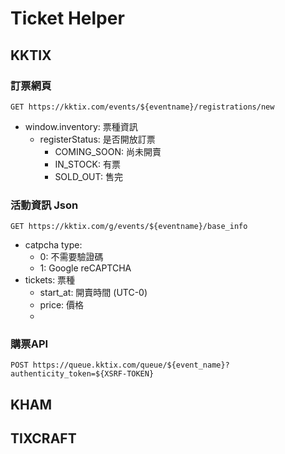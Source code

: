 # Ticket Helper

## KKTIX

### 訂票網頁
`GET https://kktix.com/events/${eventname}/registrations/new`
- window.inventory: 票種資訊
    - registerStatus: 是否開放訂票
        - COMING_SOON: 尚未開賣
        - IN_STOCK: 有票
        - SOLD_OUT: 售完


### 活動資訊 Json
`GET https://kktix.com/g/events/${eventname}/base_info`

- catpcha type:
    - 0: 不需要驗證碼
    - 1: Google reCAPTCHA
- tickets: 票種
    - start_at: 開賣時間 (UTC-0)
    - price: 價格
    - 
### 購票API
`POST https://queue.kktix.com/queue/${event_name}?authenticity_token=${XSRF-TOKEN}`

## KHAM

## TIXCRAFT